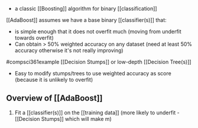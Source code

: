 - a classic [[Boosting]] algorithm for binary [[classification]]

[[AdaBoost]] assumes we have a base binary [[classifier(s)]] that:
- is simple enough that it does not overfit much (moving from underfit towards overfit)
- Can obtain > 50% weighted accuracy on any dataset (need at least 50% accuracy otherwise it's not really improving)

#compsci361example [[Decision Stumps]] or low-depth [[Decision Tree(s)]]
- Easy to modify stumps/trees to use weighted accuracy as score (because it is unlikely to overfit)

## Overview of [[AdaBoost]]
1. Fit a [[classifier(s)]] on the [[training data]] (more likely to underfit - [[Decision Stumps]] which will make m)